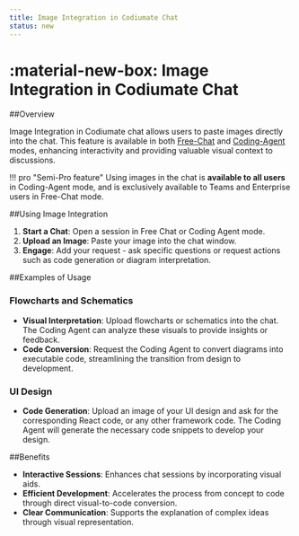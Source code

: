 ```yaml
---
title: Image Integration in Codiumate Chat
status: new
---
```


# :material-new-box: Image Integration in Codiumate Chat

##Overview

Image Integration in Codiumate chat allows users to paste images directly into the chat. This feature is available in both [Free-Chat](./modes/free-chat.md) and [Coding-Agent](./coding-agent.md) modes, enhancing interactivity and providing valuable visual context to discussions.

!!! pro "Semi-Pro feature"
    Using images in the chat is **available to all users** in Coding-Agent mode, and is exclusively available to Teams and Enterprise users in Free-Chat mode.

##Using Image Integration

1. **Start a Chat**: Open a session in Free Chat or Coding Agent mode.
2. **Upload an Image**: Paste your image into the chat window.
3. **Engage**: Add your request - ask specific questions or request actions such as code generation or diagram interpretation.

##Examples of Usage

### Flowcharts and Schematics

- **Visual Interpretation**: Upload flowcharts or schematics into the chat. The Coding Agent can analyze these visuals to provide insights or feedback.
- **Code Conversion**: Request the Coding Agent to convert diagrams into executable code, streamlining the transition from design to development.

### UI Design

- **Code Generation**: Upload an image of your UI design and ask for the corresponding React code, or any other framework code. The Coding Agent will generate the necessary code snippets to develop your design.

##Benefits

- **Interactive Sessions**: Enhances chat sessions by incorporating visual aids.
- **Efficient Development**: Accelerates the process from concept to code through direct visual-to-code conversion.
- **Clear Communication**: Supports the explanation of complex ideas through visual representation.